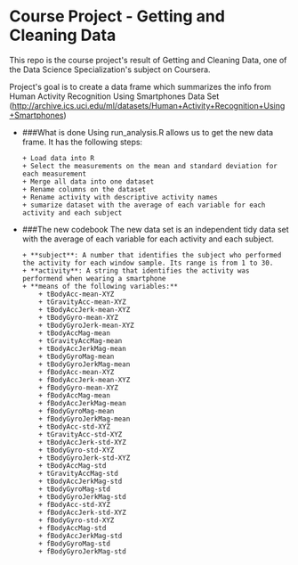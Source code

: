 Course Project - Getting and Cleaning Data
==========================================

This repo is the course project's result of Getting and Cleaning Data, one of the 
Data Science Specialization's subject on Coursera.

Project's goal is to create a data frame which summarizes the info from Human Activity Recognition Using Smartphones Data Set (http://archive.ics.uci.edu/ml/datasets/Human+Activity+Recognition+Using+Smartphones)


* ###What is done
  Using run_analysis.R allows us to get the new data frame. It has the following steps:
  
      + Load data into R
      + Select the measurements on the mean and standard deviation for each measurement
      + Merge all data into one dataset
      + Rename columns on the dataset
      + Rename activity with descriptive activity names
      + sumarize dataset with the average of each variable for each activity and each subject

* ###The new codebook
The new data set is an independent tidy data set with the average of each variable for each activity and each subject.

      + **subject**: A number that identifies the subject who performed the activity for each window sample. Its range is from 1 to 30.
      + **activity**: A string that identifies the activity was performend when wearing a smartphone
      + **means of the following variables:**
          + tBodyAcc-mean-XYZ
          + tGravityAcc-mean-XYZ
          + tBodyAccJerk-mean-XYZ
          + tBodyGyro-mean-XYZ
          + tBodyGyroJerk-mean-XYZ
          + tBodyAccMag-mean
          + tGravityAccMag-mean
          + tBodyAccJerkMag-mean
          + tBodyGyroMag-mean
          + tBodyGyroJerkMag-mean
          + fBodyAcc-mean-XYZ
          + fBodyAccJerk-mean-XYZ
          + fBodyGyro-mean-XYZ
          + fBodyAccMag-mean
          + fBodyAccJerkMag-mean
          + fBodyGyroMag-mean
          + fBodyGyroJerkMag-mean
          + tBodyAcc-std-XYZ
          + tGravityAcc-std-XYZ
          + tBodyAccJerk-std-XYZ
          + tBodyGyro-std-XYZ
          + tBodyGyroJerk-std-XYZ
          + tBodyAccMag-std
          + tGravityAccMag-std
          + tBodyAccJerkMag-std
          + tBodyGyroMag-std
          + tBodyGyroJerkMag-std
          + fBodyAcc-std-XYZ
          + fBodyAccJerk-std-XYZ
          + fBodyGyro-std-XYZ
          + fBodyAccMag-std
          + fBodyAccJerkMag-std
          + fBodyGyroMag-std
          + fBodyGyroJerkMag-std

